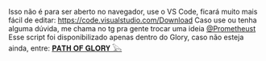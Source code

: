 Isso não é para ser aberto no navegador, use o VS Code,
ficará muito mais fácil de editar: <a href="https://code.visualstudio.com/Download">https://code.visualstudio.com/Download</a> </h1>
Caso use ou tenha alguma dúvida, me chama no tg pra gente trocar uma ideia <a href="https://t.me/Prometheust">@Prometheust</a></h3>
Esse script foi disponibilizado apenas dentro do Glory, caso não esteja ainda, entre: <a href="https://t.me/+AgwSAr8r81pkZGUx">𝐏𝐀𝐓𝐇 𝐎𝐅 𝐆𝐋𝐎𝐑𝐘 ️️𓅂</a></h3>
